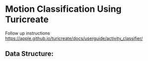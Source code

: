 # Motion Classification Using Turicreate
Follow up instructions https://apple.github.io/turicreate/docs/userguide/activity_classifier/

## Data Structure:
